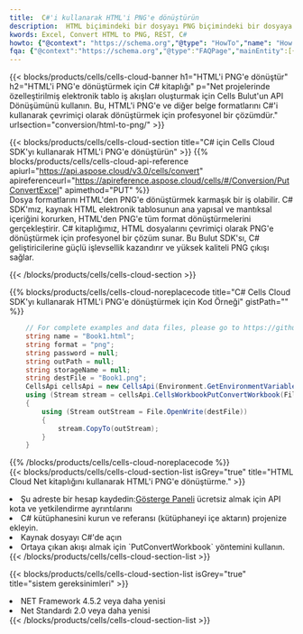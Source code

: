 ```yaml
---
title:  C#'i kullanarak HTML'i PNG'e dönüştürün
description:  HTML biçimindeki bir dosyayı PNG biçimindeki bir dosyaya dönüştürmek için C# için Aspose.Cells Bulut SDK'sını kullanma.
kwords: Excel, Convert HTML to PNG, REST, C#
howto: {"@context": "https://schema.org","@type": "HowTo","name": "How to convert HTML to PNG using the Cells Cloud Net library.","description": "How to convert HTML to PNG using the Cells Cloud Net library.","image": {"@type": "ImageObject"},"url": "/net/conversion/html-to-png/","step": [{ "@type": "HowToStep","name": "How to convert HTML to PNG using the Cells Cloud Net library. step 1", "image": {"@type": "ImageObject",},"url": "/net/conversion/html-to-png/","text": "Register an account at <a href='https://dashboard.aspose.cloud/'>Dashboard</a> to get free API quota & authorization details",},{ "@type": "HowToStep","name": "How to convert HTML to PNG using the Cells Cloud Net library. step 1", "image": {"@type": "ImageObject",},"url": "/net/conversion/html-to-png/","text": "Install C# library and add the reference (import the library) to your project.",},{ "@type": "HowToStep","name": "How to convert HTML to PNG using the Cells Cloud Net library. step 1", "image": {"@type": "ImageObject",},"url": "/net/conversion/html-to-png/","text": "Open the source file in C#",},{ "@type": "HowToStep","name": "How to convert HTML to PNG using the Cells Cloud Net library. step 1", "image": {"@type": "ImageObject",},"url": "/net/conversion/html-to-png/","text": "Use the `PutConvertWorkbook` method to retrieve the resulting stream.",}, ],"supply": {"@type": "HowToSupply","name": "document"},"tool": [{"@type": "HowToTool","name": "Visual Studio, Visual Studio Code, Rider "},{"@type": "HowToTool","name": "Aspose Cells"}],"totalTime": "PT6M"}
fqa: {"@context":"https://schema.org","@type":"FAQPage","mainEntity":[{"@type":"Question","name":"Why convert file formats in C# using REST API?","acceptedAnswer":{"@type":"Answer","text":"Documents are encoded in many ways, and some files may be incompatible with the software you use. To open and read such files, just convert them to appropriate file formats.<br/><ol><li>Install .NET SDK and add the reference (import the library) to your project.</li><li>Open the source file in C# using REST API.</li><li>Call the PutConvertWorkbookRequest() method, passing an output filename with required extension.</li><li>Get the result of conversion as a separate file.</li></ol>"}},{"@type":"Question","name":"What file formats can I convert with your C# library?","acceptedAnswer":{"@type":"Answer","text":"We support a variety of file formats for conversion using .NET library, including XLSX, Excel, xls , PDF, CSV, HTML, Markdown, XML, PNG, JPG, TIFF, Json, TXT and many more."}},{"@type":"Question","name":"What is the maximum allowed file size for conversion using this .NET library?","acceptedAnswer":{"@type":"Answer","text":"There are no file size limits for format conversions using .NET library."}}]}
---
```

{{< blocks/products/cells/cells-cloud-banner h1="HTML\'i PNG\'e dönüştür" h2="HTML\'i PNG\'e dönüştürmek için C# kitaplığı" p="Net projelerinde özelleştirilmiş elektronik tablo iş akışları oluşturmak için Cells Bulut\'un API Dönüşümünü kullanın. Bu, HTML\'i PNG\'e ve diğer belge formatlarını C#\'i kullanarak çevrimiçi olarak dönüştürmek için profesyonel bir çözümdür." urlsection="conversion/html-to-png/" >}}

{{< blocks/products/cells/cells-cloud-section title="C# için Cells Cloud SDK\'yı kullanarak HTML\'i PNG\'e dönüştürün" >}}
{{% blocks/products/cells/cells-cloud-api-reference apiurl="https://api.aspose.cloud/v3.0/cells/convert" apireferenceurl="https://apireference.aspose.cloud/cells/#/Conversion/PutConvertExcel" apimethod="PUT" %}}
<br/>
Dosya formatlarını HTML'den PNG'e dönüştürmek karmaşık bir iş olabilir. C# SDK'mız, kaynak HTML elektronik tablosunun ana yapısal ve mantıksal içeriğini korurken, HTML'den PNG'e tüm format dönüştürmelerini gerçekleştirir. C# kitaplığımız, HTML dosyalarını çevrimiçi olarak PNG'e dönüştürmek için profesyonel bir çözüm sunar. Bu Bulut SDK'sı, C# geliştiricilerine güçlü işlevsellik kazandırır ve yüksek kaliteli PNG çıkışı sağlar.

{{< /blocks/products/cells/cells-cloud-section >}}

{{% blocks/products/cells/cells-cloud-noreplacecode title="C# Cells Cloud SDK\'yı kullanarak HTML\'i PNG\'e dönüştürmek için Kod Örneği" gistPath="" %}}
 
```cs
    // For complete examples and data files, please go to https://github.com/aspose-cells-cloud/aspose-cells-cloud-dotnet/
    string name = "Book1.html";
    string format = "png";
    string password = null;
    string outPath = null;
    string storageName = null;
    string destFile = "Book1.png";
    CellsApi cellsApi = new CellsApi(Environment.GetEnvironmentVariable("ProductClientId"), Environment.GetEnvironmentVariable("ProductClientSecret"));
    using (Stream stream = cellsApi.CellsWorkbookPutConvertWorkbook(File.OpenRead(name), format, password, outPath, storageName))
    {
        using (Stream outStream = File.OpenWrite(destFile))
        {
            stream.CopyTo(outStream);
        }
    }
```
 
{{% /blocks/products/cells/cells-cloud-noreplacecode %}}
<br/>
{{< blocks/products/cells/cells-cloud-section-list isGrey="true" title="HTML Cloud Net kitaplığını kullanarak HTML\'i PNG\'e dönüştürme." >}}
<li> Şu adreste bir hesap kaydedin:<a href="https://dashboard.aspose.cloud/">Gösterge Paneli</a> ücretsiz almak için API kota ve yetkilendirme ayrıntılarını</li>
<li>C# kütüphanesini kurun ve referansı (kütüphaneyi içe aktarın) projenize ekleyin.</li>
<li>Kaynak dosyayı C#'de açın</li>
<li>Ortaya çıkan akışı almak için `PutConvertWorkbook` yöntemini kullanın.</li>
{{< /blocks/products/cells/cells-cloud-section-list >}}

{{< blocks/products/cells/cells-cloud-section-list isGrey="true" title="sistem gereksinimleri" >}}
<li>NET Framework 4.5.2 veya daha yenisi</li>
<li>Net Standardı 2.0 veya daha yenisi</li>
{{< /blocks/products/cells/cells-cloud-section-list >}}
